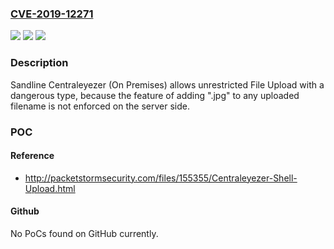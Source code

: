 ### [CVE-2019-12271](https://cve.mitre.org/cgi-bin/cvename.cgi?name=CVE-2019-12271)
![](https://img.shields.io/static/v1?label=Product&message=n%2Fa&color=blue)
![](https://img.shields.io/static/v1?label=Version&message=n%2Fa&color=blue)
![](https://img.shields.io/static/v1?label=Vulnerability&message=n%2Fa&color=brighgreen)

### Description

Sandline Centraleyezer (On Premises) allows unrestricted File Upload with a dangerous type, because the feature of adding ".jpg" to any uploaded filename is not enforced on the server side.

### POC

#### Reference
- http://packetstormsecurity.com/files/155355/Centraleyezer-Shell-Upload.html

#### Github
No PoCs found on GitHub currently.

